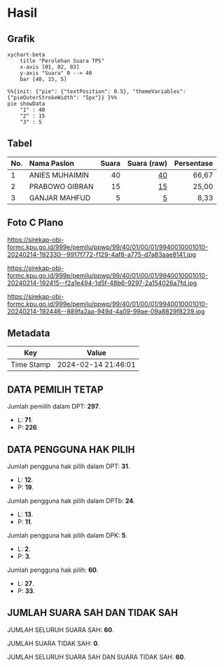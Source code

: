 # Hasil

## Grafik

```mermaid
xychart-beta
    title "Perolehan Suara TPS"
    x-axis [01, 02, 03]
    y-axis "Suara" 0 --> 40
    bar [40, 15, 5]
```

```mermaid
%%{init: {"pie": {"textPosition": 0.5}, "themeVariables": {"pieOuterStrokeWidth": "5px"}} }%%
pie showData
    "1" : 40
    "2" : 15
    "3" : 5
```

## Tabel

| No. | Nama Paslon    | Suara | Suara (raw) | Persentase |
|:--- |:-------------- | -----:| -----------:| ----------:|
| 1   | ANIES MUHAIMIN | 40    | [40][p-1]   | 66,67      |
| 2   | PRABOWO GIBRAN | 15    | [15][p-2]   | 25,00      |
| 3   | GANJAR MAHFUD  | 5     | [5][p-3]    | 8,33       |


[p-1]: https://github.com/gigit-pemilu/pemilu-2024-99-luar-negeri/blob/main/pilpres/hitung-suara/sub/99-luar-negeri/sub/40-dubai-uni-emirat-arab/sub/01-dubai-uni-emirat-arab/sub/0001-dubai-uni-emirat-arab/sub/010-ksk-002/sub/paslon-1.txt
[p-2]: https://github.com/gigit-pemilu/pemilu-2024-99-luar-negeri/blob/main/pilpres/hitung-suara/sub/99-luar-negeri/sub/40-dubai-uni-emirat-arab/sub/01-dubai-uni-emirat-arab/sub/0001-dubai-uni-emirat-arab/sub/010-ksk-002/sub/paslon-2.txt
[p-3]: https://github.com/gigit-pemilu/pemilu-2024-99-luar-negeri/blob/main/pilpres/hitung-suara/sub/99-luar-negeri/sub/40-dubai-uni-emirat-arab/sub/01-dubai-uni-emirat-arab/sub/0001-dubai-uni-emirat-arab/sub/010-ksk-002/sub/paslon-3.txt

## Foto C Plano

https://sirekap-obj-formc.kpu.go.id/999e/pemilu/ppwp/99/40/01/00/01/9940010001010-20240214-192330--9917f772-f129-4af8-a775-d7a83aae8141.jpg

https://sirekap-obj-formc.kpu.go.id/999e/pemilu/ppwp/99/40/01/00/01/9940010001010-20240214-192415--f2a1e494-1d5f-48b6-9297-2a154026a7fd.jpg

https://sirekap-obj-formc.kpu.go.id/999e/pemilu/ppwp/99/40/01/00/01/9940010001010-20240214-192446--889fa2aa-949d-4a09-99ae-09a8829f8239.jpg


## Metadata

| Key        | Value               |
| ---------- | ------------------- |
| Time Stamp | 2024-02-14 21:46:01 |


## DATA PEMILIH TETAP

Jumlah pemilih dalam DPT: **297**.
 * L: **71**.
 * P: **226**.

## DATA PENGGUNA HAK PILIH

Jumlah pengguna hak pilih dalam DPT: **31**.
 * L: **12**.
 * P: **19**.

Jumlah pengguna hak pilih dalam DPTb: **24**.
 * L: **13**.
 * P: **11**.

Jumlah pengguna hak pilih dalam DPK: **5**.
 * L: **2**.
 * P: **3**.

Jumlah pengguna hak pilih: **60**.
 * L: **27**.
 * P: **33**.

## JUMLAH SUARA SAH DAN TIDAK SAH

JUMLAH SELURUH SUARA SAH: **60**.

JUMLAH SUARA TIDAK SAH: **0**.

JUMLAH SELURUH SUARA SAH DAN SUARA TIDAK SAH: **60**.


